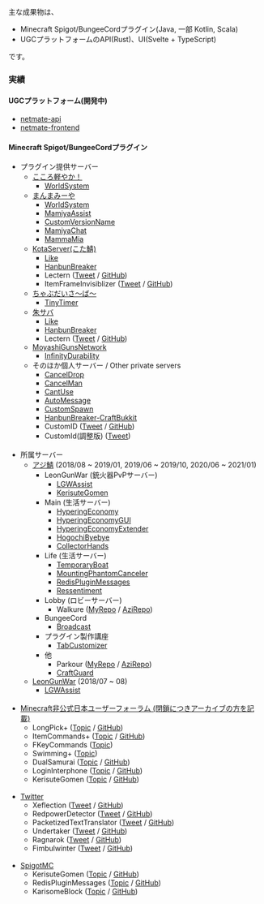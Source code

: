 主な成果物は、
- Minecraft Spigot/BungeeCordプラグイン(Java, 一部 Kotlin, Scala)
- UGCプラットフォームのAPI(Rust)、UI(Svelte + TypeScript)

です。

### 実績

#### UGCプラットフォーム(開発中)
- [netmate-api](https://github.com/netmateapp/netmate-api)
- [netmate-frontend](https://github.com/netmateapp/netmate-frontend)

#### Minecraft Spigot/BungeeCordプラグイン
- プラグイン提供サーバー
  - [こころ軽やか！](https://minecraft.jp/servers/caloyaka.ddo.jp)
    - [WorldSystem](https://github.com/amata1219/WorldSystem)
  - [まんまみーや](https://minecraft.jp/servers/play.manmamiya.work:14400)
    - [WorldSystem](https://github.com/amata1219/WorldSystem)
    - [MamiyaAssist](https://github.com/amata1219/MamiyaAssist)
    - [CustomVersionName](https://github.com/amata1219/CustomVersionName)
    - [MamiyaChat](https://github.com/amata1219/MamiyaChat)
    - [MammaMia](https://github.com/amata1219/MammaMia)
  - [KotaServer(こた鯖)](https://minecraft.jp/servers/mc.kotaserver.net)
    - [Like](https://github.com/amata1219/Like)
    - [HanbunBreaker](https://github.com/amata1219/HanbunBreaker)
    - Lectern ([Tweet](https://x.com/amata1219/status/1119929427364700161) / [GitHub](https://github.com/amata1219/Lectern))
    - ItemFrameInvisiblizer ([Tweet](https://x.com/amata1219/status/1301521668435841031) / [GitHub](https://github.com/amata1219/ItemFrameInvisiblizer))
  - [ちゃぶだいさ～ば～](https://minecraft.jp/servers/chabudai.xyz)
    - [TinyTimer](https://github.com/amata1219/TinyTimer)
  - [朱サバ](https://minecraft.jp/servers/5382f96f4ddda109d00041a8)
    - [Like](https://github.com/amata1219/Like)
    - [HanbunBreaker](https://github.com/amata1219/HanbunBreaker)
    - Lectern ([Tweet](https://x.com/amata1219/status/1119929427364700161) / [GitHub](https://github.com/amata1219/Lectern))
  - [MoyashiGunsNetwork](https://twitter.com/intent/user?screen_name=MasMoyashi)
    - [InfinityDurability](https://github.com/amata1219/InfinityDurability)
  - そのほか個人サーバー / Other private servers
    - [CancelDrop](https://github.com/amata1219/CancelDrop)
    - [CancelMan](https://github.com/amata1219/CancelMan)
    - [CantUse](https://github.com/amata1219/CantUse)
    - [AutoMessage](https://github.com/amata1219/AutoMessage)
    - [CustomSpawn](https://github.com/amata1219/CustomSpawn)
    - [HanbunBreaker-CraftBukkit](https://github.com/amata1219/HanbunBreaker-CraftBukkit)
    - CustomID ([Tweet](https://x.com/amata1219/status/1037030291078926336) / [GitHub](https://github.com/amata1219/CustomID))
    - CustomId(調整版) ([Tweet](https://x.com/amata1219/status/1039931734106619904))
    <br/>
- 所属サーバー
  - [アジ鯖](https://minecraft.jp/servers/azisaba.net) (2018/08 ~ 2019/01, 2019/06 ~ 2019/10, 2020/06 ~ 2021/01)
    - LeonGunWar (銃火器PvPサーバー)
      - [LGWAssist](https://github.com/amata1219/LGWAssist)
      - [KerisuteGomen](https://github.com/amata1219/KerisuteGomen)
    - Main (生活サーバー)
      - [HyperingEconomy](https://github.com/amata1219/HyperingEconomy)
      - [HyperingEconomyGUI](https://github.com/amata1219/HyperingEconomyGUI)
      - [HyperingEconomyExtender](https://github.com/amata1219/HyperingEconomyExtender)
      - [HogochiByebye](https://github.com/amata1219/HogochiByebye)
      - [CollectorHands](https://github.com/amata1219/CollectorHands)
    - Life (生活サーバー)
      - [TemporaryBoat](https://github.com/amata1219/TemporaryBoat)
      - [MountingPhantomCanceler](https://github.com/amata1219/MountingPhantomCanceler)
      - [RedisPluginMessages](https://github.com/amata1219/RedisPluginMessages)
      - [Ressentiment](https://github.com/amata1219/Ressentiment)
    - Lobby (ロビーサーバー)
      - Walkure ([MyRepo](https://github.com/amata1219/Walkure) / [AziRepo](https://github.com/AzisabaNetwork/Walkure))
    - BungeeCord
      - [Broadcast](https://github.com/amata1219/Broadcast)
    - プラグイン製作講座
      - [TabCustomizer](https://github.com/amata1219/TabCustomizer)
    - 他
      - Parkour ([MyRepo](https://github.com/amata1219/Parkour) / [AziRepo](https://github.com/AzisabaNetwork/Parkour))
      - [CraftGuard](https://github.com/amata1219/CraftGuard)
  - [LeonGunWar](https://minecraft.jp/servers/leongunwar.ddo.jp) (2018/07 ~ 08)
    - [LGWAssist](https://github.com/amata1219/LGWAssist)
    <br/>
- [Minecraft非公式日本ユーザーフォーラム (閉鎖につきアーカイブの方を記載)](https://web.archive.org/web/20181018213449/http://forum.minecraftuser.jp/viewforum.php?f=38)
  - LongPick+ ([Topic](https://web.archive.org/web/20190715112707/https://forum.minecraftuser.jp/viewtopic.php?f=38&t=33924) / [GitHub](https://github.com/amata1219/LongPickPlus))
  - ItemCommands+ ([Topic](https://web.archive.org/web/20190715112807/https://forum.minecraftuser.jp/viewtopic.php?f=38&t=35479) / [GitHub](https://github.com/amata1219/ItemCommandsPlus))
  - FKeyCommands ([Topic](https://web.archive.org/web/20190715112704/https://forum.minecraftuser.jp/viewtopic.php?f=38&t=35560))
  - Swimming+ ([Topic](https://web.archive.org/web/20190715112733/https://forum.minecraftuser.jp/viewtopic.php?f=38&t=35523))
  - DualSamurai ([Topic](https://github.com/amata1219/amata1219/blob/main/proof-1.png?raw=true) / [GitHub](https://github.com/amata1219/DualSamurai))
  - LoginInterphone ([Topic](https://github.com/amata1219/amata1219/blob/main/proof-2.png?raw=true) / [GitHub](https://github.com/amata1219/LoginInterphone))
  - KerisuteGomen ([Topic](https://web.archive.org/web/20190106035837/https://forum.minecraftuser.jp/viewtopic.php?f=38&t=36708) / [GitHub](https://github.com/amata1219/KerisuteGomen))
  <br/>
- [Twitter](https://twitter.com)
  - Xeflection ([Tweet](https://x.com/amata1219/status/1302429614824853505) / [GitHub](https://github.com/amata1219/Xeflection))
  - RedpowerDetector ([Tweet](https://x.com/amata1219/status/1305061690535337985) / [GitHub](https://github.com/amata1219/RedpowerDetector))
  - PacketizedTextTranslator ([Tweet](https://x.com/amata1219/status/1307623472047075328) / [GitHub](https://github.com/amata1219/PacketizedTextTranslator))
  - Undertaker ([Tweet](https://x.com/amata1219/status/1323439398139043840) / [GitHub](https://github.com/amata1219/Undertaker))
  - Ragnarok ([Tweet](https://x.com/amata1219/status/1345267441090265088) / [GitHub](https://github.com/amata1219/Ragnarok))
  - Fimbulwinter ([Tweet](https://x.com/amata1219/status/1347204438092496898) / [GitHub](https://github.com/amata1219/Fimbulwinter))
  <br />
- [SpigotMC](https://www.spigotmc.org/)
  - KerisuteGomen ([Topic](https://www.spigotmc.org/resources/kerisutegomen-forge-mods-detection-liteloader-mods-detection-worlds-first-etc%E2%80%A6.60378/) / [GitHub](https://github.com/amata1219/KerisuteGomen))
  - RedisPluginMessages ([Topic](https://www.spigotmc.org/resources/api-%E2%8F%A9-redispluginmessages-%E2%9C%85-easier-plugin-messaging-between-servers-%E2%AD%95-simple-messaging-system.101430/) / [GitHub](https://github.com/amata1219/RedisPluginMessages))
  - KarisomeBlock ([Topic](https://www.spigotmc.org/resources/karisome-block-%E2%8F%A9-simple-temporary-block-plugin-%E2%AD%95.101515/) / [GitHub](https://github.com/amata1219/KarisomeBlock))
